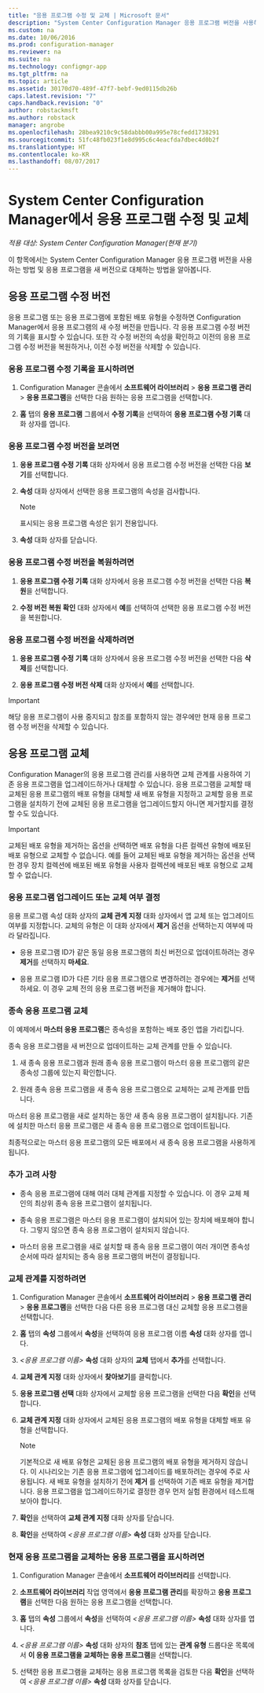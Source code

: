 ```yaml
---
title: "응용 프로그램 수정 및 교체 | Microsoft 문서"
description: "System Center Configuration Manager 응용 프로그램 버전을 사용하는 방법과 응용 프로그램을 교체하는 방법에 대해 설명합니다."
ms.custom: na
ms.date: 10/06/2016
ms.prod: configuration-manager
ms.reviewer: na
ms.suite: na
ms.technology: configmgr-app
ms.tgt_pltfrm: na
ms.topic: article
ms.assetid: 30170d70-489f-47f7-bebf-9ed0115db26b
caps.latest.revision: "7"
caps.handback.revision: "0"
author: robstackmsft
ms.author: robstack
manager: angrobe
ms.openlocfilehash: 28bea9210c9c58dabbb00a995e78cfedd1738291
ms.sourcegitcommit: 51fc48fb023f1e8d995c6c4eacfda7dbec4d0b2f
ms.translationtype: HT
ms.contentlocale: ko-KR
ms.lasthandoff: 08/07/2017
---
```

# <a name="revise-and-supersede-applications-in-system-center-configuration-manager"></a>System Center Configuration Manager에서 응용 프로그램 수정 및 교체

*적용 대상: System Center Configuration Manager(현재 분기)*

이 항목에서는 System Center Configuration Manager 응용 프로그램 버전을 사용하는 방법 및 응용 프로그램을 새 버전으로 대체하는 방법을 알아봅니다.  

##  <a name="application-revisions"></a>응용 프로그램 수정 버전  
 응용 프로그램 또는 응용 프로그램에 포함된 배포 유형을 수정하면 Configuration Manager에서 응용 프로그램의 새 수정 버전을 만듭니다. 각 응용 프로그램 수정 버전의 기록을 표시할 수 있습니다. 또한 각 수정 버전의 속성을 확인하고 이전의 응용 프로그램 수정 버전을 복원하거나, 이전 수정 버전을 삭제할 수 있습니다.  

### <a name="to-display-an-application-revision-history"></a>응용 프로그램 수정 기록을 표시하려면  

1.  Configuration Manager 콘솔에서 **소프트웨어 라이브러리** > **응용 프로그램 관리** > **응용 프로그램**을 선택한 다음 원하는 응용 프로그램을 선택합니다.  

3.  **홈** 탭의 **응용 프로그램** 그룹에서 **수정 기록**을 선택하여 **응용 프로그램 수정 기록** 대화 상자를 엽니다.  

### <a name="to-view-an-application-revision"></a>응용 프로그램 수정 버전을 보려면  

1.  **응용 프로그램 수정 기록** 대화 상자에서 응용 프로그램 수정 버전을 선택한 다음 **보기**를 선택합니다.  

2.  **속성** 대화 상자에서 선택한 응용 프로그램의 속성을 검사합니다.  

    > [!NOTE]  
    >  표시되는 응용 프로그램 속성은 읽기 전용입니다.  

3.  **속성** 대화 상자를 닫습니다.  

### <a name="to-restore-an-application-revision"></a>응용 프로그램 수정 버전을 복원하려면  

1.  **응용 프로그램 수정 기록** 대화 상자에서 응용 프로그램 수정 버전을 선택한 다음 **복원**을 선택합니다.  

2.  **수정 버전 복원 확인** 대화 상자에서 **예**를 선택하여 선택한 응용 프로그램 수정 버전을 복원합니다.  

### <a name="to-delete-an-application-revision"></a>응용 프로그램 수정 버전을 삭제하려면  

1.  **응용 프로그램 수정 기록** 대화 상자에서 응용 프로그램 수정 버전을 선택한 다음 **삭제**를 선택합니다.  

2.  **응용 프로그램 수정 버전 삭제** 대화 상자에서 **예**를 선택합니다.  

> [!IMPORTANT]  
>  해당 응용 프로그램이 사용 중지되고 참조를 포함하지 않는 경우에만 현재 응용 프로그램 수정 버전을 삭제할 수 있습니다.  

##  <a name="application-supersedence"></a>응용 프로그램 교체  
 Configuration Manager의 응용 프로그램 관리를 사용하면 교체 관계를 사용하여 기존 응용 프로그램을 업그레이드하거나 대체할 수 있습니다. 응용 프로그램을 교체할 때 교체된 응용 프로그램의 배포 유형을 대체할 새 배포 유형을 지정하고 교체할 응용 프로그램을 설치하기 전에 교체된 응용 프로그램을 업그레이드할지 아니면 제거할지를 결정할 수도 있습니다.  

> [!IMPORTANT]  
>  교체된 배포 유형을 제거하는 옵션을 선택하면 배포 유형을 다른 컬렉션 유형에 배포된 배포 유형으로 교체할 수 없습니다.  예를 들어 교체된 배포 유형을 제거하는 옵션을 선택한 경우 장치 컬렉션에 배포된 배포 유형을 사용자 컬렉션에 배포된 배포 유형으로 교체할 수 없습니다.  

### <a name="decide-whether-to-upgrade-or-replace-an-application"></a>응용 프로그램 업그레이드 또는 교체 여부 결정  
 응용 프로그램 속성 대화 상자의 **교체 관계 지정** 대화 상자에서 앱 교체 또는 업그레이드 여부를 지정합니다. 교체의 유형은 이 대화 상자에서 **제거** 옵션을 선택하는지 여부에 따라 달라집니다.  

-   응용 프로그램 ID가 같은 동일 응용 프로그램의 최신 버전으로 업데이트하려는 경우 **제거**를 선택하지 **마세요**.  

-   응용 프로그램 ID가 다른 기타 응용 프로그램으로 변경하려는 경우에는 **제거**를 선택하세요. 이 경우 교체 전의 응용 프로그램 버전을 제거해야 합니다.  

### <a name="supersede-dependent-applications"></a>종속 응용 프로그램 교체  
 이 예제에서 **마스터 응용 프로그램**은 종속성을 포함하는 배포 중인 앱을 가리킵니다.  

 종속 응용 프로그램을 새 버전으로 업데이트하는 교체 관계를 만들 수 있습니다.  

1.  새 종속 응용 프로그램과 원래 종속 응용 프로그램이 마스터 응용 프로그램의 같은 종속성 그룹에 있는지 확인합니다.  

2.  원래 종속 응용 프로그램을 새 종속 응용 프로그램으로 교체하는 교체 관계를 만듭니다.  

 마스터 응용 프로그램을 새로 설치하는 동안 새 종속 응용 프로그램이 설치됩니다. 기존에 설치한 마스터 응용 프로그램은 새 종속 응용 프로그램으로 업데이트됩니다.  

 최종적으로는 마스터 응용 프로그램의 모든 배포에서 새 종속 응용 프로그램을 사용하게 됩니다.  

### <a name="further-considerations"></a>추가 고려 사항  

-   종속 응용 프로그램에 대해 여러 대체 관계를 지정할 수 있습니다. 이 경우 교체 체인의 최상위 종속 응용 프로그램이 설치됩니다.  

-   종속 응용 프로그램은 마스터 응용 프로그램이 설치되어 있는 장치에 배포해야 합니다. 그렇지 않으면 종속 응용 프로그램이 설치되지 않습니다.  

-   마스터 응용 프로그램을 새로 설치할 때 종속 응용 프로그램이 여러 개이면 종속성 순서에 따라 설치되는 종속 응용 프로그램의 버전이 결정됩니다.  

### <a name="to-specify-a-supersedence-relationship"></a>교체 관계를 지정하려면  

1.  Configuration Manager 콘솔에서 **소프트웨어 라이브러리** > **응용 프로그램 관리** > **응용 프로그램**을 선택한 다음 다른 응용 프로그램 대신 교체할 응용 프로그램을 선택합니다.  

3.  **홈** 탭의 **속성** 그룹에서 **속성**을 선택하여 응용 프로그램 이름 **속성** 대화 상자를 엽니다.  

4.  *<응용 프로그램 이름\>* **속성** 대화 상자의 **교체** 탭에서 **추가**를 선택합니다.  

5.  **교체 관계 지정** 대화 상자에서 **찾아보기**를 클릭합니다.  

6.  **응용 프로그램 선택** 대화 상자에서 교체할 응용 프로그램을 선택한 다음 **확인**을 선택합니다.  

7.  **교체 관계 지정** 대화 상자에서 교체된 응용 프로그램의 배포 유형을 대체할 배포 유형을 선택합니다.  

    > [!NOTE]  
    >  기본적으로 새 배포 유형은 교체된 응용 프로그램의 배포 유형을 제거하지 않습니다. 이 시나리오는 기존 응용 프로그램에 업그레이드를 배포하려는 경우에 주로 사용됩니다. 새 배포 유형을 설치하기 전에 **제거** 를 선택하여 기존 배포 유형을 제거합니다. 응용 프로그램을 업그레이드하기로 결정한 경우 먼저 실험 환경에서 테스트해 보아야 합니다.  

8.  **확인**을 선택하여 **교체 관계 지정** 대화 상자를 닫습니다.  

9. **확인**을 선택하여 *<응용 프로그램 이름\>* **속성** 대화 상자를 닫습니다.  

### <a name="to-display-applications-that-supersede-the-current-application"></a>현재 응용 프로그램을 교체하는 응용 프로그램을 표시하려면  

1.  Configuration Manager 콘솔에서 **소프트웨어 라이브러리**를 선택합니다.  

2.  **소프트웨어 라이브러리** 작업 영역에서 **응용 프로그램 관리**를 확장하고 **응용 프로그램**을 선택한 다음 원하는 응용 프로그램을 선택합니다.  

3.  **홈** 탭의 **속성** 그룹에서 **속성**을 선택하여 *<응용 프로그램 이름\>* **속성** 대화 상자를 엽니다.  

4.  *<응용 프로그램 이름\>* **속성** 대화 상자의 **참조** 탭에 있는 **관계 유형** 드롭다운 목록에서 **이 응용 프로그램을 교체하는 응용 프로그램**을 선택합니다.  

5.  선택한 응용 프로그램을 교체하는 응용 프로그램 목록을 검토한 다음 **확인**을 선택하여 *<응용 프로그램 이름\>* **속성** 대화 상자를 닫습니다.  
